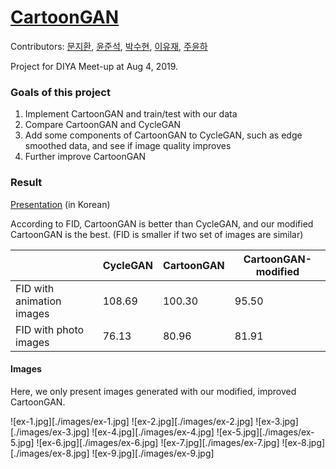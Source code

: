# [CartoonGAN](http://openaccess.thecvf.com/content_cvpr_2018/papers/Chen_CartoonGAN_Generative_Adversarial_CVPR_2018_paper.pdf)

Contributors: [문지환](https://github.com/mnmjh1215), [윤준석](https://github.com/kokookok77), [박수현](https://github.com/suhyunS2), [이유재](https://github.com/yujaelee), [주윤하](https://github.com/YoonHaJoo)

Project for DIYA Meet-up at Aug 4, 2019.

### Goals of this project

1. Implement CartoonGAN and train/test with our data
2. Compare CartoonGAN and CycleGAN
3. Add some components of CartoonGAN to CycleGAN, such as edge smoothed data, and see if image quality improves
4. Further improve CartoonGAN

### Result

[Presentation](./images/meet-up.pdf) (in Korean)

According to FID, CartoonGAN is better than CycleGAN, and our modified CartoonGAN is the best. (FID is smaller if two set of images are similar)

|                           | CycleGAN | CartoonGAN | CartoonGAN-modified |
|---------------------------|----------|------------|---------------------|
| FID with animation images | 108.69   | 100.30     | 95.50               |
| FID with photo images     | 76.13    | 80.96      | 81.91               |

#### Images

Here, we only present images generated with our modified, improved CartoonGAN.

![ex-1.jpg][./images/ex-1.jpg]
![ex-2.jpg][./images/ex-2.jpg]
![ex-3.jpg][./images/ex-3.jpg]
![ex-4.jpg][./images/ex-4.jpg]
![ex-5.jpg][./images/ex-5.jpg]
![ex-6.jpg][./images/ex-6.jpg]
![ex-7.jpg][./images/ex-7.jpg]
![ex-8.jpg][./images/ex-8.jpg]
![ex-9.jpg][./images/ex-9.jpg]
